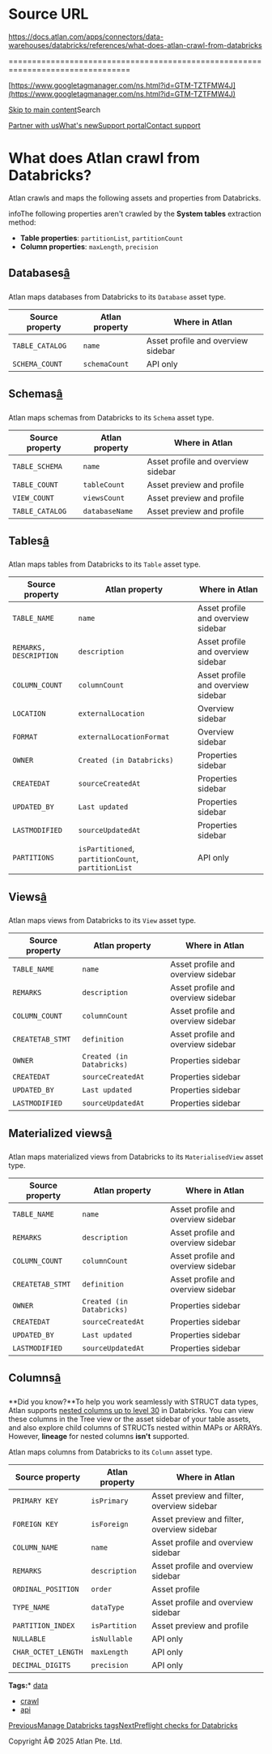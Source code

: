 # Source URL
https://docs.atlan.com/apps/connectors/data-warehouses/databricks/references/what-does-atlan-crawl-from-databricks

================================================================================

<!--
canonical: https://docs.atlan.com/apps/connectors/data-warehouses/databricks/references/what-does-atlan-crawl-from-databricks
link-alternate: https://docs.atlan.com/apps/connectors/data-warehouses/databricks/references/what-does-atlan-crawl-from-databricks
meta-description: Atlan crawls and maps the following assets and properties from Databricks.
meta-docsearch:docusaurus_tag: docs-default-current
meta-docsearch:language: en
meta-docsearch:version: current
meta-docusaurus_locale: en
meta-docusaurus_tag: docs-default-current
meta-docusaurus_version: current
meta-generator: Docusaurus v3.8.1
meta-og-description: Atlan crawls and maps the following assets and properties from Databricks.
meta-og-locale: en
meta-og-title: What does Atlan crawl from Databricks? | Atlan Documentation
meta-og-url: https://docs.atlan.com/apps/connectors/data-warehouses/databricks/references/what-does-atlan-crawl-from-databricks
meta-twitter:card: summary_large_image
meta-viewport: width=device-width,initial-scale=1
title: What does Atlan crawl from Databricks? | Atlan Documentation
-->

[https://www.googletagmanager.com/ns.html?id=GTM-TZTFMW4J](https://www.googletagmanager.com/ns.html?id=GTM-TZTFMW4J)

[Skip to main content](#__docusaurus_skipToContent_fallback)Search

[Partner with us](https://docs.google.com/forms/d/e/1FAIpQLScuAIhCm2GS7YFstrOjawbP8J7PUmOynQo7wI2yGCcCyEcVSw/viewform)[What's new](https://shipped.atlan.com/)[Support portal](https://atlan.zendesk.com/auth/v2/login/signin?return_to=https%3A%2F%2Fatlan.zendesk.com%2Fhc%2Fen-us&theme=hc&locale=en-us&brand_id=1900000425113&auth_origin=1900000425113%2Cfalse%2Ctrue)[Contact support](/support/submit-request)

What does Atlan crawl from Databricks?
======================================

Atlan crawls and maps the following assets and properties from Databricks.

infoThe following properties aren't crawled by the **System tables** extraction method:

* **Table properties**: `partitionList`, `partitionCount`
* **Column properties**: `maxLength`, `precision`

Databases[â](#databases "Direct link to Databases")
-----------------------------------------------------

Atlan maps databases from Databricks to its `Database` asset type.

| Source property | Atlan property | Where in Atlan |
| --- | --- | --- |
| `TABLE_CATALOG` | `name` | Asset profile and overview sidebar |
| `SCHEMA_COUNT` | `schemaCount` | API only |

Schemas[â](#schemas "Direct link to Schemas")
-----------------------------------------------

Atlan maps schemas from Databricks to its `Schema` asset type.

| Source property | Atlan property | Where in Atlan |
| --- | --- | --- |
| `TABLE_SCHEMA` | `name` | Asset profile and overview sidebar |
| `TABLE_COUNT` | `tableCount` | Asset preview and profile |
| `VIEW_COUNT` | `viewsCount` | Asset preview and profile |
| `TABLE_CATALOG` | `databaseName` | Asset preview and profile |

Tables[â](#tables "Direct link to Tables")
--------------------------------------------

Atlan maps tables from Databricks to its `Table` asset type.

| Source property | Atlan property | Where in Atlan |
| --- | --- | --- |
| `TABLE_NAME` | `name` | Asset profile and overview sidebar |
| `REMARKS, DESCRIPTION` | `description` | Asset profile and overview sidebar |
| `COLUMN_COUNT` | `columnCount` | Asset profile and overview sidebar |
| `LOCATION` | `externalLocation` | Overview sidebar |
| `FORMAT` | `externalLocationFormat` | Overview sidebar |
| `OWNER` | `Created (in Databricks)` | Properties sidebar |
| `CREATEDAT` | `sourceCreatedAt` | Properties sidebar |
| `UPDATED_BY` | `Last updated` | Properties sidebar |
| `LASTMODIFIED` | `sourceUpdatedAt` | Properties sidebar |
| `PARTITIONS` | `isPartitioned`, `partitionCount`, `partitionList` | API only |

Views[â](#views "Direct link to Views")
-----------------------------------------

Atlan maps views from Databricks to its `View` asset type.

| Source property | Atlan property | Where in Atlan |
| --- | --- | --- |
| `TABLE_NAME` | `name` | Asset profile and overview sidebar |
| `REMARKS` | `description` | Asset profile and overview sidebar |
| `COLUMN_COUNT` | `columnCount` | Asset profile and overview sidebar |
| `CREATETAB_STMT` | `definition` | Asset profile and overview sidebar |
| `OWNER` | `Created (in Databricks)` | Properties sidebar |
| `CREATEDAT` | `sourceCreatedAt` | Properties sidebar |
| `UPDATED_BY` | `Last updated` | Properties sidebar |
| `LASTMODIFIED` | `sourceUpdatedAt` | Properties sidebar |

Materialized views[â](#materialized-views "Direct link to Materialized views")
--------------------------------------------------------------------------------

Atlan maps materialized views from Databricks to its `MaterialisedView` asset type.

| Source property | Atlan property | Where in Atlan |
| --- | --- | --- |
| `TABLE_NAME` | `name` | Asset profile and overview sidebar |
| `REMARKS` | `description` | Asset profile and overview sidebar |
| `COLUMN_COUNT` | `columnCount` | Asset profile and overview sidebar |
| `CREATETAB_STMT` | `definition` | Asset profile and overview sidebar |
| `OWNER` | `Created (in Databricks)` | Properties sidebar |
| `CREATEDAT` | `sourceCreatedAt` | Properties sidebar |
| `UPDATED_BY` | `Last updated` | Properties sidebar |
| `LASTMODIFIED` | `sourceUpdatedAt` | Properties sidebar |

Columns[â](#columns "Direct link to Columns")
-----------------------------------------------

**Did you know?**To help you work seamlessly with STRUCT data types, Atlan supports [nested columns up to level 30](/apps/connectors/data-warehouses/databricks/troubleshooting/troubleshooting-databricks-connectivity#does-atlan-support-nested-columns-beyond-level-30) in Databricks. You can view these columns in the Tree view or the asset sidebar of your table assets, and also explore child columns of STRUCTs nested within MAPs or ARRAYs. However, **lineage** for nested columns **isn't** supported.

Atlan maps columns from Databricks to its `Column` asset type.

| Source property | Atlan property | Where in Atlan |
| --- | --- | --- |
| `PRIMARY KEY` | `isPrimary` | Asset preview and filter, overview sidebar |
| `FOREIGN KEY` | `isForeign` | Asset preview and filter, overview sidebar |
| `COLUMN_NAME` | `name` | Asset profile and overview sidebar |
| `REMARKS` | `description` | Asset profile and overview sidebar |
| `ORDINAL_POSITION` | `order` | Asset profile |
| `TYPE_NAME` | `dataType` | Asset profile and overview sidebar |
| `PARTITION_INDEX` | `isPartition` | Asset preview and profile |
| `NULLABLE` | `isNullable` | API only |
| `CHAR_OCTET_LENGTH` | `maxLength` | API only |
| `DECIMAL_DIGITS` | `precision` | API only |

**Tags:*** [data](/tags/data)
* [crawl](/tags/crawl)
* [api](/tags/api)

[PreviousManage Databricks tags](/apps/connectors/data-warehouses/databricks/how-tos/manage-databricks-tags)[NextPreflight checks for Databricks](/apps/connectors/data-warehouses/databricks/references/preflight-checks-for-databricks)

Copyright Â© 2025 Atlan Pte. Ltd.

